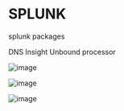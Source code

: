 # SPLUNK
splunk packages

DNS Insight
Unbound processor

![image](https://user-images.githubusercontent.com/43340996/161334389-d11b489f-eae4-459a-879d-4644c6b65d59.png)

![image](https://user-images.githubusercontent.com/43340996/161334214-00ea576c-4641-4328-92b4-20abd2138514.png)

![image](https://user-images.githubusercontent.com/43340996/161334056-e2d8ab43-c48b-4d64-86b0-71772ef7c766.png)
